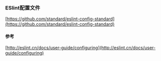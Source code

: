 ### ESlint配置文件

[https://github.com/standard/eslint-config-standard](https://github.com/standard/eslint-config-standard)

#### 参考

[http://eslint.cn/docs/user-guide/configuring](http://eslint.cn/docs/user-guide/configuring)



